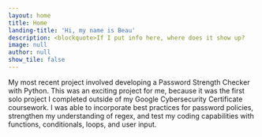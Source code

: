 ```yaml
---
layout: home
title: Home
landing-title: 'Hi, my name is Beau'
description: <blockquote>If I put info here, where does it show up?
image: null
author: null
show_tile: false
---
```


My most recent project involved developing a Password Strength Checker with Python. This was an exciting project for me, because it was the first solo project I completed outside of my Google Cybersecurity Certificate coursework. I was able to incorporate best practices for password policies, strengthen my understanding of regex, and test my coding capabilities with functions, conditionals, loops, and user input.  
